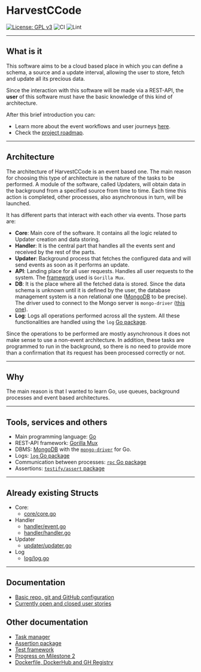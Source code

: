 # HarvestCCode

[![License: GPL v3](https://img.shields.io/badge/License-GPL%20v3-blue.svg)](https://www.gnu.org/licenses/gpl-3.0) ![CI](https://github.com/harvestcore/HarvestCCode/workflows/Tests/badge.svg) ![Lint](https://github.com/harvestcore/HarvestCCode/workflows/Go%20linter/badge.svg)

---

## What is it

This software aims to be a cloud based place in which you can define a schema, a source and a update interval, allowing the user to store, fetch and update all its precious data.

Since the interaction with this software will be made via a REST-API, the **user** of this software must have the basic knowledge of this kind of architecture.

After this brief introduction you can:

- Learn more about the event workflows and user journeys [here](doc/architecture-workflows.md).
- Check the [project roadmap](doc/roadmap.md).

---

## Architecture

The architecture of HarvestCCode is an event based one. The main reason for choosing this type of architecture is the nature of the tasks to be performed. A module of the software, called Updaters, will obtain data in the background from a specified source from time to time. Each time this action is completed, other processes, also asynchronous in turn, will be launched.

It has different parts that interact with each other via events. Those parts are:

- **Core**: Main core of the software. It contains all the logic related to Updater creation and data storing.
- **Handler**: It is the central part that handles all the events sent and received by the rest of the parts.
- **Updater**: Background process that fetches the configured data and will send events as soon as it performs an update.
- **API**: Landing place for all user requests. Handles all user requests to the system. The [framework](https://github.com/gorilla/mux) used is `Gorilla Mux`.
- **DB**: It is the place where all the fetched data is stored. Since the data schema is unknown until it is defined by the user, the database management system is a non relational one ([MongoDB](https://www.mongodb.com/) to be precise). The driver used to connect to the Mongo server is `mongo-driver` ([this one](https://godoc.org/go.mongodb.org/mongo-driver)).
- **Log**: Logs all operations performed across all the system. All these functionalities are handled using the `log` [Go package](https://golang.org/pkg/log/).

Since the operations to be performed are mostly asynchronous it does not make sense to use a non-event architecture. In addition, these tasks are programmed to run in the background, so there is no need to provide more than a confirmation that its request has been processed correctly or not.

---

## Why

The main reason is that I wanted to learn Go, use queues, background processes and event based architectures.

---

## Tools, services and others

- Main programming language: [Go](https://golang.org/)
- REST-API framework: [Gorilla Mux](https://github.com/gorilla/mux)
- DBMS: [MongoDB](https://www.mongodb.com/) with the [`mongo-driver`](https://godoc.org/go.mongodb.org/mongo-driver) for Go.
- Logs: [`log` Go package](https://golang.org/pkg/log/)
- Communication between processes: [`rpc` Go package](https://golang.org/pkg/net/rpc/)
- Assertions: [`testify/assert` package](https://godoc.org/github.com/stretchr/testify/assert)

---

## Already existing Structs

- Core:
  - [core/core.go](src/core/core.go)
- Handler
  - [handler/event.go](src/handler/event.go)
  - [handler/handler.go](src/handler/handler.go)
- Updater
  - [updater/updater.go](src/updater/updater.go)
- Log
  - [log/log.go](src/log/log.go)

---

## Documentation

- [Basic repo, git and GitHub configuration](doc/milestones/basic-git-github-config.md)
- [Currently open and closed user stories](https://github.com/harvestcore/HarvestCCode/issues?q=is%3Aopen+is%3Aclosed+is%3Aissue+label%3Auser-stories+)

## Other documentation

- [Task manager](doc/task_manager.md)
- [Assertion package](doc/assertion_library.md)
- [Test framework](doc/test_framework.md)
- [Progress on Milestone 2](doc/milestones/tests-hu.md)
- [Dockerfile, DockerHub and GH Registry](doc/dockerf.tests.md)
